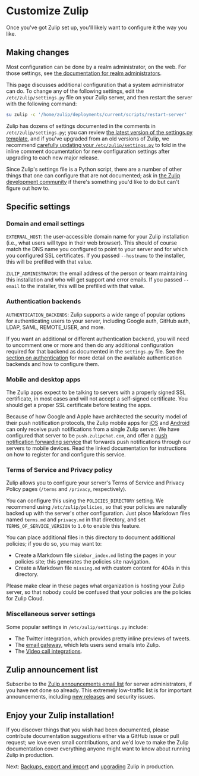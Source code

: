 # Customize Zulip

Once you've got Zulip set up, you'll likely want to configure it the
way you like.

## Making changes

Most configuration can be done by a realm administrator, on the web.
For those settings, see [the documentation for realm
administrators][realm-admin-docs].

[realm-admin-docs]: https://zulip.com/help/getting-your-organization-started-with-zulip

This page discusses additional configuration that a system
administrator can do. To change any of the following settings, edit
the `/etc/zulip/settings.py` file on your Zulip server, and then
restart the server with the following command:

```bash
su zulip -c '/home/zulip/deployments/current/scripts/restart-server'
```

Zulip has dozens of settings documented in the comments in
`/etc/zulip/settings.py`; you can review [the latest version of the
settings.py template][settings-py-template], and if you've upgraded
from an old versions of Zulip, we recommend [carefully updating your
`/etc/zulip/settings.py`][update-settings-docs] to fold in the inline
comment documentation for new configuration settings after upgrading
to each new major release.

[update-settings-docs]: ../production/upgrade-or-modify.html#updating-settings-py-inline-documentation
[settings-py-template]: https://github.com/zulip/zulip/blob/main/zproject/prod_settings_template.py

Since Zulip's settings file is a Python script, there are a number of
other things that one can configure that are not documented; ask in
[the Zulip development community](https://zulip.com/development-community/)
if there's something you'd like to do but can't figure out how to.

## Specific settings

### Domain and email settings

`EXTERNAL_HOST`: the user-accessible domain name for your Zulip
installation (i.e., what users will type in their web browser). This
should of course match the DNS name you configured to point to your
server and for which you configured SSL certificates. If you passed
`--hostname` to the installer, this will be prefilled with that value.

`ZULIP_ADMINISTRATOR`: the email address of the person or team
maintaining this installation and who will get support and error
emails. If you passed `--email` to the installer, this will be
prefilled with that value.

### Authentication backends

`AUTHENTICATION_BACKENDS`: Zulip supports a wide range of popular
options for authenticating users to your server, including Google
auth, GitHub auth, LDAP, SAML, REMOTE_USER, and more.

If you want an additional or different authentication backend, you
will need to uncomment one or more and then do any additional
configuration required for that backend as documented in the
`settings.py` file. See the
[section on authentication](../production/authentication-methods.md) for more
detail on the available authentication backends and how to configure
them.

### Mobile and desktop apps

The Zulip apps expect to be talking to servers with a properly
signed SSL certificate, in most cases and will not accept a
self-signed certificate. You should get a proper SSL certificate
before testing the apps.

Because of how Google and Apple have architected the security model of
their push notification protocols, the Zulip mobile apps for
[iOS](https://itunes.apple.com/us/app/zulip/id1203036395) and
[Android](https://play.google.com/store/apps/details?id=com.zulipmobile)
can only receive push notifications from a single Zulip server. We
have configured that server to be `push.zulipchat.com`, and offer a
[push notification forwarding service](mobile-push-notifications.md) that
forwards push notifications through our servers to mobile devices.
Read the linked documentation for instructions on how to register for
and configure this service.

### Terms of Service and Privacy policy

Zulip allows you to configure your server's Terms of Service and
Privacy Policy pages (`/terms` and `/privacy`, respectively).

You can configure this using the `POLICIES_DIRECTORY` setting. We
recommend using `/etc/zulip/policies`, so that your policies are
naturally backed up with the server's other configuration. Just place
Markdown files named `terms.md` and `privacy.md` in that directory,
and set `TERMS_OF_SERVICE_VERSION` to `1.0` to enable this feature.

You can place additional files in this directory to document
additional policies; if you do so, you may want to:

- Create a Markdown file `sidebar_index.md` listing the pages in your
  policies site; this generates the policies site navigation.
- Create a Markdown file `missing.md` with custom content for 404s in
  this directory.

Please make clear in these pages what organization is hosting your
Zulip server, so that nobody could be confused that your policies are
the policies for Zulip Cloud.

### Miscellaneous server settings

Some popular settings in `/etc/zulip/settings.py` include:

- The Twitter integration, which provides pretty inline previews of
  tweets.
- The [email gateway](../production/email-gateway.md), which lets
  users send emails into Zulip.
- The [Video call integrations](../production/video-calls.md).

## Zulip announcement list

Subscribe to the [Zulip announcements email
list](https://groups.google.com/g/zulip-announce) for server administrators, if
you have not done so already. This extremely low-traffic list is for important
announcements, including [new releases](../overview/release-lifecycle.md) and
security issues.

## Enjoy your Zulip installation!

If you discover things that you wish had been documented, please
contribute documentation suggestions either via a GitHub issue or pull
request; we love even small contributions, and we'd love to make the
Zulip documentation cover everything anyone might want to know about
running Zulip in production.

Next: [Backups, export and import](../production/export-and-import.md) and
[upgrading](../production/upgrade-or-modify.md) Zulip in production.
